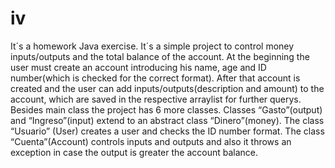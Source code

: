 # iv
It´s a homework Java exercise.
It´s a simple project to control money inputs/outputs and the total balance of the account.
At the beginning the user must create an account introducing his name, age and ID number(which is checked for the correct format). 
After that account is created and the user can add inputs/outputs(description and amount) to the account, 
which are saved in the respective arraylist for further querys.
Besides main class the project has 6 more classes. 
Classes “Gasto”(output) and “Ingreso”(input) extend to an abstract class “Dinero”(money). 
The class “Usuario” (User) creates a user and checks the ID number format. 
The class “Cuenta”(Account) controls  inputs and outputs and also it throws an exception in case the output is greater the account balance.
